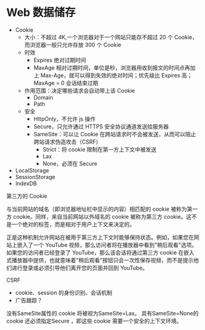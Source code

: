 # Web 数据储存

- Cookie
  - 大小：不超过 4K,一个浏览器对于一个网站只能存不超过 20 个 Cookie，而浏览器一般只允许存放 300 个 Cookie
  - 时效
    - Expires 绝对过期时间
    - MaxAge 相对过期时间，单位是秒，浏览器用收到报文的时间点再加上 Max-Age，就可以得到失效的绝对时间；优先级比 Expires 高；MaxAge = 0 会话结束过期
  - 作用范围：决定哪些请求会自动带上该 Cookie
    - Domain
    - Path
  - 安全
    - HttpOnly，不允许 js 操作
    - Secure，只允许通过 HTTPS 安全协议通道发送给服务器
    - SameSite：可以让 Cookie 在跨站请求时不会被发送，从而可以阻止跨站请求伪造攻击（CSRF）
      - Strict：将 cookie 限制在第一方上下文中被发送
      - Lax
      - None，必须在 Secure
- LocalStorage
- SessionStorage
- IndexDB


第三方的 Cookie

与当前网站的域名（即浏览器地址栏中显示的内容）相匹配的 cookie 被称为第一方 cookie。同样，来自当前网站以外域名的 cookie 被称为第三方 cookie。这不是一个绝对的标签，而是相对于用户上下文来决定的。

正是这种机制允许网站在被用于第三方上下文时能够保持状态。例如，如果您在网站上嵌入了一个 YouTube 视频，那么访问者将在播放器中看到"稍后观看"选项。如果您的访问者已经登录了 YouTube，那么该会话将通过第三方 cookie 在嵌入式播放器中提供，也就意味着"稍后观看"按钮只会一次性保存视频，而不是提示他们进行登录或必须引导他们离开您的页面并回到 YouTube。

CSRF

- cookie、session 的身份识别、会话机制
- 广告跟踪？


没有SameSite属性的 cookie 将被视为SameSite=Lax。
具有SameSite=None的 cookie 还必须指定Secure ，即这些 cookie 需要一个安全的上下文环境。